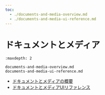```yaml
---
toc:
  - ./documents-and-media-overview.md
  - ./documents-and-media-ui-reference.md
---
```


# ドキュメントとメディア

```{toctree}
:maxdepth: 2

documents-and-media-overview.md
documents-and-media-ui-reference.md
```

- [ドキュメントとメディアの概要](./documents-and-media-overview.md)
- [ドキュメントとメディアUIリファレンス](./documents-and-media-ui-reference.md)
